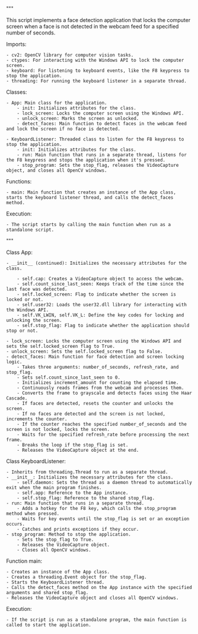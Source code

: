 """

This script implements a face detection application that locks the computer screen when a face is not detected in the webcam feed for a specified number of seconds.

Imports:

    - cv2: OpenCV library for computer vision tasks.
    - ctypes: For interacting with the Windows API to lock the computer screen.
    - keyboard: For listening to keyboard events, like the F8 keypress to stop the application.
    - threading: For running the keyboard listener in a separate thread.

Classes:

    - App: Main class for the application.
        - init: Initializes attributes for the class.
        - lock_screen: Locks the computer screen using the Windows API.
        - unlock_screen: Marks the screen as unlocked.
        - detect_faces: Main function to detect faces in the webcam feed and lock the screen if no face is detected.

    - KeyboardListener: Threaded class to listen for the F8 keypress to stop the application.
        - init: Initializes attributes for the class.
        - run: Main function that runs in a separate thread, listens for the F8 keypress and stops the application when it's pressed.
        - stop_program: Sets the stop_flag, releases the VideoCapture object, and closes all OpenCV windows.
        
Functions:

    - main: Main function that creates an instance of the App class, starts the keyboard listener thread, and calls the detect_faces method.

Execution:

    - The script starts by calling the main function when run as a standalone script.

"""

Class App:

    - __init__ (continued): Initializes the necessary attributes for the class.

        - self.cap: Creates a VideoCapture object to access the webcam.
        - self.count_since_last_seen: Keeps track of the time since the last face was detected.
        - self.locked_screen: Flag to indicate whether the screen is locked or not.
        - self.user32: Loads the user32.dll library for interacting with the Windows API.
        - self.VK_LWIN, self.VK_L: Define the key codes for locking and unlocking the screen.
        - self.stop_flag: Flag to indicate whether the application should stop or not.
    
    - lock_screen: Locks the computer screen using the Windows API and sets the self.locked_screen flag to True.
    - unlock_screen: Sets the self.locked_screen flag to False.
    - detect_faces: Main function for face detection and screen locking logic.
        - Takes three arguments: number_of_seconds, refresh_rate, and stop_flag.
        - Sets self.count_since_last_seen to 0.
        - Initializes increment_amount for counting the elapsed time.
        - Continuously reads frames from the webcam and processes them.
        - Converts the frame to grayscale and detects faces using the Haar Cascade.
        - If faces are detected, resets the counter and unlocks the screen.
        - If no faces are detected and the screen is not locked, increments the counter.
        - If the counter reaches the specified number_of_seconds and the screen is not locked, locks the screen.
        - Waits for the specified refresh_rate before processing the next frame.
        - Breaks the loop if the stop_flag is set.
        - Releases the VideoCapture object at the end.

Class KeyboardListener:

    - Inherits from threading.Thread to run as a separate thread.
    - __init__: Initializes the necessary attributes for the class.
        - self.daemon: Sets the thread as a daemon thread to automatically exit when the main program finishes.
        - self.app: Reference to the App instance.
        - self.stop_flag: Reference to the shared stop_flag.
    - run: Main function that runs in a separate thread.
        - Adds a hotkey for the F8 key, which calls the stop_program method when pressed.
        - Waits for key events until the stop_flag is set or an exception occurs.
        - Catches and prints exceptions if they occur.
    - stop_program: Method to stop the application.
        - Sets the stop_flag to True.
        - Releases the VideoCapture object.
        - Closes all OpenCV windows.

Function main:

    - Creates an instance of the App class.
    - Creates a threading.Event object for the stop_flag.
    - Starts the KeyboardListener thread.
    - Calls the detect_faces method on the App instance with the specified arguments and shared stop_flag.
    - Releases the VideoCapture object and closes all OpenCV windows.

Execution:

    - If the script is run as a standalone program, the main function is called to start the application.